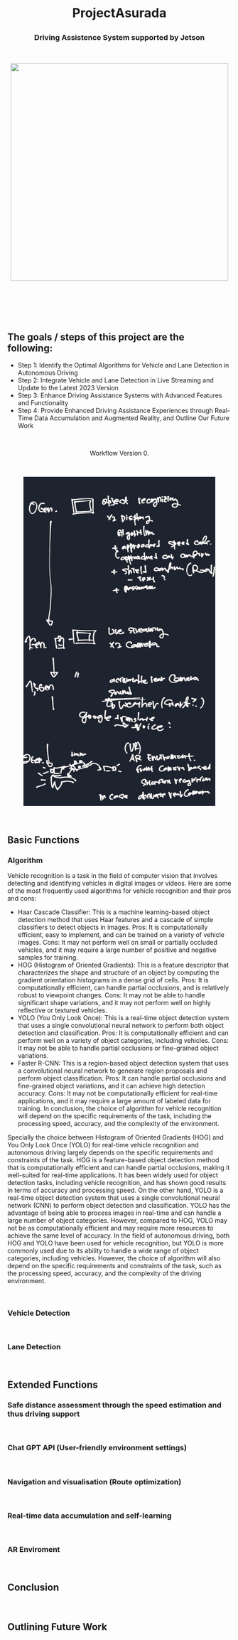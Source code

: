# <p align="center">ProjectAsurada</p>

### <p align="center">Driving Assistence System supported by Jetson</p>
<br/>

<p align="center">
    <img src="https://github.com/estelelenath/ProjectAsurada/blob/main/pic/title_001.jpg?raw=true" width="490" height="490"></center>
</p>

<br/>
<br/>
<br/>
<br/>

## The goals / steps of this project are the following:
 - Step 1: Identify the Optimal Algorithms for Vehicle and Lane Detection in Autonomous Driving
 - Step 2: Integrate Vehicle and Lane Detection in Live Streaming and Update to the Latest 2023 Version
 - Step 3: Enhance Driving Assistance Systems with Advanced Features and Functionality
 - Step 4: Provide Enhanced Driving Assistance Experiences through Real-Time Data Accumulation and Augmented Reality, and Outline Our Future Work
 
<br/>
<p align="center">Workflow Version 0.</p>
<br/>

<p align="center">
    <img src="https://github.com/estelelenath/ProjectAsurada/blob/main/pic/plan_002.jpg?raw=true" width="432" height="741"></center>
</p>

<br/>

## Basic Functions
### Algorithm
<Conduct a literature review of existing algorithms for vehicle and lane detection in autonomous driving.>
<Analyze the strengths and weaknesses of each algorithm to the latest 2023 version>
Vehicle recognition is a task in the field of computer vision that involves detecting and identifying vehicles in digital images or videos. 
Here are some of the most frequently used algorithms for vehicle recognition and their pros and cons:

 - Haar Cascade Classifier: This is a machine learning-based object detection method that uses Haar features and a cascade of simple classifiers to detect objects in images. Pros: It is computationally efficient, easy to implement, and can be trained on a variety of vehicle images. Cons: It may not perform well on small or partially occluded vehicles, and it may require a large number of positive and negative samples for training.
 - HOG (Histogram of Oriented Gradients): This is a feature descriptor that characterizes the shape and structure of an object by computing the gradient orientation histograms in a dense grid of cells. Pros: It is computationally efficient, can handle partial occlusions, and is relatively robust to viewpoint changes. Cons: It may not be able to handle significant shape variations, and it may not perform well on highly reflective or textured vehicles.
 - YOLO (You Only Look Once): This is a real-time object detection system that uses a single convolutional neural network to perform both object detection and classification. Pros: It is computationally efficient and can perform well on a variety of object categories, including vehicles. Cons: It may not be able to handle partial occlusions or fine-grained object variations.
 - Faster R-CNN: This is a region-based object detection system that uses a convolutional neural network to generate region proposals and perform object classification. Pros: It can handle partial occlusions and fine-grained object variations, and it can achieve high detection accuracy. Cons: It may not be computationally efficient for real-time applications, and it may require a large amount of labeled data for training.
In conclusion, the choice of algorithm for vehicle recognition will depend on the specific requirements of the task, including the processing speed, accuracy, and the complexity of the environment.


Specially the choice between Histogram of Oriented Gradients (HOG) and You Only Look Once (YOLO) for real-time vehicle recognition and autonomous driving largely depends on the specific requirements and constraints of the task.
HOG is a feature-based object detection method that is computationally efficient and can handle partial occlusions, making it well-suited for real-time applications. It has been widely used for object detection tasks, including vehicle recognition, and has shown good results in terms of accuracy and processing speed.
On the other hand, YOLO is a real-time object detection system that uses a single convolutional neural network (CNN) to perform object detection and classification. YOLO has the advantage of being able to process images in real-time and can handle a large number of object categories. However, compared to HOG, YOLO may not be as computationally efficient and may require more resources to achieve the same level of accuracy.
In the field of autonomous driving, both HOG and YOLO have been used for vehicle recognition, but YOLO is more commonly used due to its ability to handle a wide range of object categories, including vehicles. However, the choice of algorithm will also depend on the specific requirements and constraints of the task, such as the processing speed, accuracy, and the complexity of the driving environment.

<br/>

### Vehicle Detection
<Develop a programming framework to integrate vehicle and lane detection into live streaming.>
<Test the system's performance under various real-world conditions.>
<br/>

### Lane Detection
<br/>

## Extended Functions
### Safe distance assessment through the speed estimation and thus driving support
<Enhance the functionality of the system by integrating GPS data to provide real-time traffic updates and rerouting suggestions.>
<br/>

### Chat GPT API (User-friendly environment settings)
<br/>

### Navigation and visualisation (Route optimization) 
<Enhance the functionality of the system by integrating GPS data to provide real-time traffic updates and rerouting suggestions.>
<br/>

### Real-time data accumulation and self-learning
<Enhance the functionality of the system by integrating GPS data to provide real-time traffic updates and rerouting suggestions.>
<br/>

### AR Enviroment
<br/>

## Conclusion
<br/>

## Outlining Future Work